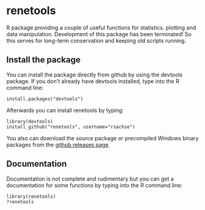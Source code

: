 renetools
=========

R package providing a couple of useful functions for statistics. plotting and data manipulation. 
Development of this package has been terminated! So this serves for long-term conservation and 
keeping old scripts running.

Install the package
-----------------------------------------------------------------------------

You can install the package directly from github by using the devtools package. If you don't already have devtools
installed, type into the R command line:

	install.packages("devtools")
	
Afterwards you can install renetools by typing:

	library(devtools)
	install_github("renetools", username="rsachse")
	
You also can download the source package or precompiled Windows binary packages 
from the [github releases page](https://github.com/rsachse/renetools/releases).

Documentation
-----------------------------------------------------------------------------

Documentation is not complete and rudimentary but you can get a documentation 
for some functions by typing into the R command line:
	
	library(renetools)
	?renetools

